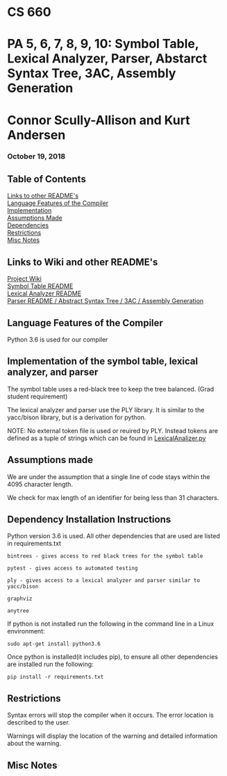 # CS 660
# PA 5, 6, 7, 8, 9, 10: Symbol Table, Lexical Analyzer, Parser, Abstarct Syntax Tree, 3AC, Assembly Generation

# Connor Scully-Allison and Kurt Andersen
### October 19, 2018

## Table of Contents
[Links to other README's](#links) <br>
[Language Features of the Compiler](#language) <br>
[Implementation](#implementation) <br>
[Assumptions Made](#assumptions) <br>
[Dependencies](#dependenciies) <br>
[Restrictions](#restrictions) <br>
[Misc Notes](#misc) <br>

<a name="links"/>

## Links to Wiki and other README's

[Project Wiki](https://www.github.com/cscully-allison/C_Compilier/wiki/CS-660:-Connor-Scully-Allison-and-Kurt-Andersen) <br>
[Symbol Table README](./SymbolTable/) <br>
[Lexical Analyzer README](./LexicalAnalizer/) <br>
[Parser README / Abstract Syntax Tree / 3AC / Assembly Generation](./Parser/) <br>

<a name="language"/>

## Language Features of the Compiler

Python 3.6 is used for our compiler

<a name="implementation"/>

## Implementation of the symbol table, lexical analyzer, and parser

The symbol table uses a red-black tree to keep the tree balanced. (Grad student requirement)

The lexical analyzer and parser use the PLY library.  It is similar to the yacc/bison library,
but is a derivation for python.

NOTE: No external token file is used or reuired by PLY. Instead tokens are defined as a tuple of strings which can be found in [LexicalAnalizer.py](./Parser/LexicalAnalizer.py)

<a name="assumptions"/>

## Assumptions made

We are under the assumption that a single line of code stays within the 4095 character length.

We check for max length of an identifier for being less than 31 characters.

<a name="dependencies"/>

## Dependency Installation Instructions

Python version 3.6 is used.
All other dependencies that are used are listed in requirements.txt

	bintrees - gives access to red black trees for the symbol table

	pytest - gives access to automated testing

	ply - gives access to a lexical analyzer and parser similar to yacc/bison
	
	graphviz

	anytree

If python is not installed run the following in the command line in a Linux environment:
```
sudo apt-get install python3.6
```
Once python is installed(it includes pip), to ensure all other dependencies are installed run the following:
```
pip install -r requirements.txt
```

<a name="restrictions"/>

## Restrictions

Syntax errors will stop the compiler when it occurs.  The error location is described to the user.

Warnings will display the location of the warning and detailed information about the warning.



<a name="misc"/>

## Misc Notes
